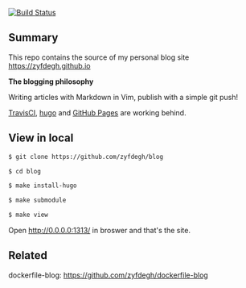 [![Build Status](https://travis-ci.org/zyfdegh/blog.svg?branch=master)](https://travis-ci.org/zyfdegh/blog)

## Summary

This repo contains the source of my personal blog site https://zyfdegh.github.io

**The blogging philosophy**

Writing articles with Markdown in Vim, publish with a simple git push!

[TravisCI](https://travis-ci.org/zyfdegh/blog), [hugo](https://github.com/gohugoio/hugo) and [GitHub Pages](https://pages.github.com/) are working behind.

## View in local

```sh
$ git clone https://github.com/zyfdegh/blog

$ cd blog

$ make install-hugo

$ make submodule

$ make view
```

Open http://0.0.0.0:1313/ in broswer and that's the site.

## Related
dockerfile-blog: https://github.com/zyfdegh/dockerfile-blog
